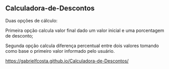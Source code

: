 ## Calculadora-de-Descontos

Duas opções de cálculo:  

Primeira opção calcula valor final dado um valor inicial e uma porcentagem de desconto;  

Segunda opção calcula diferença percentual entre dois valores tomando como base o primeiro valor informado pelo usuário.  


https://gabrielfcosta.github.io/Calculadora-de-Descontos/
